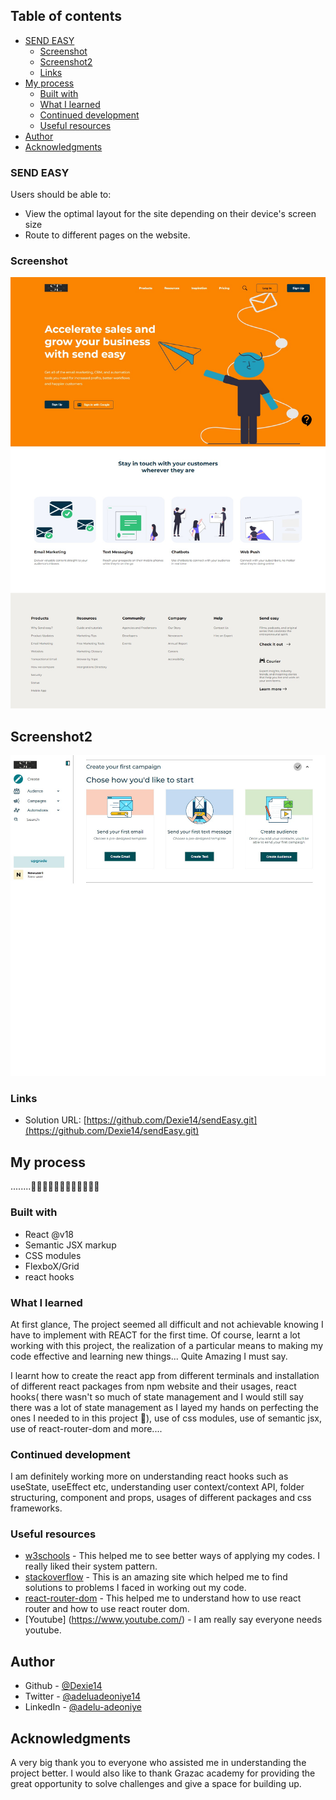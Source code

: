 ## Table of contents

- [SEND EASY](#SENDEASY)
  - [Screenshot](#screenshot)
  - [Screenshot2](#screenshot2)
  - [Links](#links)
- [My process](#my-process)
  - [Built with](#built-with)
  - [What I learned](#what-i-learned)
  - [Continued development](#continued-development)
  - [Useful resources](#useful-resources)
- [Author](#author)
- [Acknowledgments](#acknowledgments)


### SEND EASY

Users should be able to:

- View the optimal layout for the site depending on their device's screen size
- Route to different pages on the website.

### Screenshot

![](./src/Images/Screenshots/sendEasyHomepage.png)

## Screenshot2
![](./src/Images/Screenshots/SendEasyDashboard.png)


### Links

- Solution URL: [https://github.com/Dexie14/sendEasy.git](https://github.com/Dexie14/sendEasy.git)

## My process

........🥶😱😰😢😔😓😴🤔🤗😊😋😎

### Built with

- React @v18
- Semantic JSX markup
- CSS modules
- FlexboX/Grid
- react hooks

### What I learned

At first glance, The project seemed all difficult and not achievable knowing I have to implement with REACT for the first time. Of course, learnt a lot working with this project, the realization of a particular means to making my code effective and learning new things... Quite Amazing I must say. 

I learnt how to create the react app from different terminals and installation of different react packages from npm website and their usages, react hooks( there wasn't so much of state management and I would still say there was a lot of state management as I layed my hands on perfecting the ones I needed to in this project 🤗), use of css modules, use of semantic jsx, use of react-router-dom and more....

### Continued development

I am definitely working more on understanding react hooks such as useState, useEffect etc, understanding user context/context API, folder structuring, component and props, usages of different packages and css frameworks. 

### Useful resources

- [w3schools](https://www.w3schools.com/) - This helped me to see better ways of applying my codes. I really liked their system pattern.
- [stackoverflow](https://stackoverflow.com/) - This is an amazing site which helped me to find solutions to problems I faced in working out my code.
- [react-router-dom](https://reactrouter.com/docs/en/v6/getting-started/overview) - This helped me to understand how to use react router and how to use react router dom.
- [Youtube] (https://www.youtube.com/) - I am really say everyone needs youtube.

## Author

- Github - [@Dexie14](https://github.com/Dexie14)
- Twitter - [@adeluadeoniye14](https://www.twitter.com/adeluadeoniye14)
- LinkedIn - [@adelu-adeoniye](https://www.linkedin.com/in/adelu-adeoniye/)

## Acknowledgments

A very big thank you to everyone who assisted me in understanding the project better. I would also like to thank Grazac academy for providing the great opportunity to solve challenges and give a space for building up.
